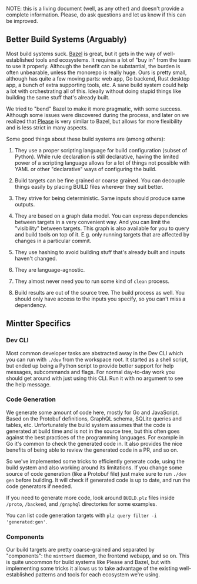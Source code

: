 NOTE: this is a living document (well, as any other) and doesn't provide a complete information. Please, do ask questions and let us know if this can be improved.

## Better Build Systems (Arguably)

Most build systems suck. [Bazel](https://bazel.build) is great, but it gets in the way of well-established tools and ecosystems. It requires a lot of "buy in" from the team to use it properly. Although the benefit can be substantial, the burden is often unbearable, unless the monorepo is really huge. Ours is pretty small, although has quite a few moving parts: web app, Go backend, Rust desktop app, a bunch of extra supporting tools, etc. A sane build system could help a lot with orchestrating all of this. Ideally without doing stupid things like building the same stuff that's already built.

We tried to "bend" Bazel to make it more pragmatic, with some success. Although some issues were discovered during the process, and later on we realized that [Please](https://please.build) is very similar to Bazel, but allows for more flexibility and is less strict in many aspects.

Some good things about these build systems are (among others):

1. They use a proper scripting language for build configuration (subset of Python). While rule declaration is still declarative, having the limited power of a scripting language allows for a lot of things not possible with YAML or other "declarative" ways of configuring the build.

2. Build targets can be fine grained or coarse grained. You can decouple things easily by placing BUILD files wherever they suit better.

3. They strive for being deterministic. Same inputs should produce same outputs.

4. They are based on a graph data model. You can express dependencies between targets in a very convenient way. And you can limit the "visibility" between targets. This graph is also available for you to query and build tools on top of it. E.g. only running targets that are affected by changes in a particular commit.

5. They use hashing to avoid building stuff that's already built and inputs haven't changed.

6. They are language-agnostic.

7. They almost never need you to run some kind of `clean` process.

8. Build results are out of the source tree. The build process as well. You should only have access to the inputs you specify, so you can't miss a dependency.

## Mintter Specifics

### Dev CLI

Most common developer tasks are abstracted away in the Dev CLI which you can run with `./dev` from the workspace root. It started as a shell script, but ended up being a Python script to provide better support for help messages, subcommands and flags. For normal day-to-day work you should get around with just using this CLI. Run it with no argument to see the help message.

### Code Generation

We generate some amount of code here, mostly for Go and JavaScript. Based on the Protobuf definitions, GraphQL schema, SQLite queries and tables, etc. Unfortunately the build system assumes that the code is generated at build time and is not in the source tree, but this often goes against the best practices of the programming languages. For example in Go it's common to check the generated code in. It also provides the nice benefits of being able to review the generated code in a PR, and so on.

So we've implemented some tricks to efficiently generate code, using the build system and also working around its limitations. If you change some source of code generation (like a Protobuf file) just make sure to run `./dev gen` before building. It will check if generated code is up to date, and run the code generators if needed.

If you need to generate more code, look around `BUILD.plz` files inside `/proto`, `/backend`, and `/graphql` directories for some examples.

You can list code generation targets with `plz query filter -i 'generated:gen'`.

### Components

Our build targets are pretty coarse-grained and separated by "components": the `mintterd` daemon, the frontend webapp, and so on. This is quite uncommon for build systems like Please and Bazel, but with implementing some tricks it allows us to take advantage of the existing well-established patterns and tools for each ecosystem we're using.
